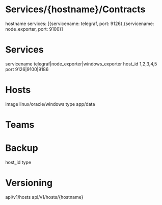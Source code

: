 # Services/{hostname}/Contracts
hostname
services: [{servicename: telegraf, port: 9126},{servicename: node_exporter, port: 9100}]

# Services
servicename telegraf|node_exporter|windows_exporter
host_id 1,2,3,4,5
port 9126|9100|9186

# Hosts
image linux/oracle/windows
type    app/data

# Teams

# Backup
host_id
type


# Versioning
api/v1/hosts
api/v1/hosts/{hostname}



